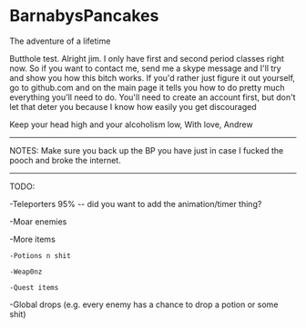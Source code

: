 BarnabysPancakes
================

The adventure of a lifetime

Butthole test.
Alright jim. I only have first and second period classes right now. So if you want to contact me, send me a skype message and I'll try and show you how this bitch works.
If you'd rather just figure it out yourself, go to github.com and on the main page it tells you how to do pretty much everything you'll need to do. You'll need to create
an account first, but don't let that deter you because I know how easily you get discouraged

Keep your head high and your alcoholism low,
With love, Andrew

____________________________________________________

NOTES: Make sure you back up the BP you have just in case I fucked the pooch and broke the internet.

____________________________________________________

TODO: 

-Teleporters 		95% -- did you want to add the animation/timer thing?

-Moar enemies

-More items

	-Potions n shit

	-Weap0nz

	-Quest items

-Global drops (e.g. every enemy has a chance to drop a potion or some shit)

